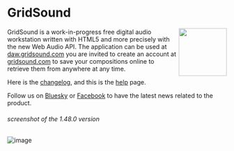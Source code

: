 # GridSound

<img align="right" height="110" src="https://gridsound.com/assets/icon/black/128.png"/>

GridSound is a work-in-progress free digital audio workstation written with HTML5 and more precisely with the new Web Audio API.
The application can be used at [daw.gridsound.com](https://daw.gridsound.com) you are invited to create an account at [gridsound.com](http://gridsound.com) to save your compositions online to retrieve them from anywhere at any time.

Here is the [changelog](https://github.com/gridsound/daw/wiki/changelog), and this is the [help](https://github.com/gridsound/daw/wiki/help) page.

Follow us on [Bluesky](https://gridsound.bsky.social/) or [Facebook](https://facebook.com/gridsound) to have the latest news related to the product.

###### screenshot of the 1.48.0 version
![image](https://github.com/user-attachments/assets/2bc37647-7b80-4ae2-a8fe-7a860bcc1994)
